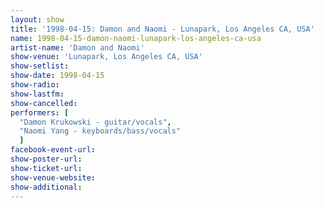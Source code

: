 ```yaml
---
layout: show
title: '1998-04-15: Damon and Naomi - Lunapark, Los Angeles CA, USA'
name: 1998-04-15-damon-naomi-lunapark-los-angeles-ca-usa
artist-name: 'Damon and Naomi'
show-venue: 'Lunapark, Los Angeles CA, USA'
show-setlist: 
show-date: 1998-04-15
show-radio: 
show-lastfm: 
show-cancelled: 
performers: [
  "Damon Krukowski - guitar/vocals",
  "Naomi Yang - keyboards/bass/vocals"
  ]
facebook-event-url: 
show-poster-url: 
show-ticket-url: 
show-venue-website: 
show-additional: 
---
```


